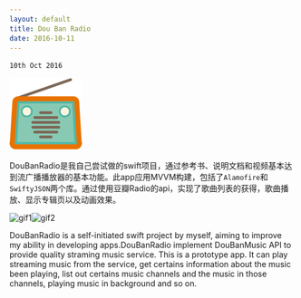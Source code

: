 ```yaml
---
layout: default
title: Dou Ban Radio
date: 2016-10-11
---
```

`10th Oct 2016`

![radio](assets/images/radio.png)

DouBanRadio是我自己尝试做的swift项目，通过参考书、说明文档和视频基本达到流广播播放器的基本功能。此app应用MVVM构建，包括了`Alamofire`和`SwiftyJSON`两个库。通过使用豆瓣Radio的api，实现了歌曲列表的获得，歌曲播放、显示专辑页以及动画效果。

![gif1](assets/images/video1.gif)![gif2](assets/images/video2.gif)

DouBanRadio is a self-initiated swift project by myself, aiming to improve my ability in developing apps.DouBanRadio implement DouBanMusic API to provide quality straming music service. This is a prototype app. It can play streaming music from the service, get certains information about the music been playing, list out certains music channels and the music in those channels, playing music in background and so on.
